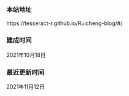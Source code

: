 <h3>本站地址</h3> https://tesseract-r.github.io/Ruicheng-blog/#/

<h3>建成时间</h3> ‎2021‎年‎10‎月‎18‎日

<h3>最近更新时间</h3> ‎2021‎年‎11‎月‎12‎日

